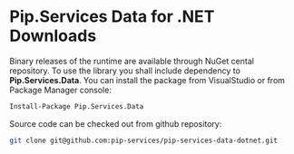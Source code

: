 # Pip.Services Data for .NET Downloads

Binary releases of the runtime are available through NuGet cental repository. 
To use the library you shall include dependency to **Pip.Services.Data**.
You can install the package from VisualStudio or from Package Manager console:

```bash
Install-Package Pip.Services.Data
``` 

Source code can be checked out from github repository:

```bash
git clone git@github.com:pip-services/pip-services-data-dotnet.git
```
